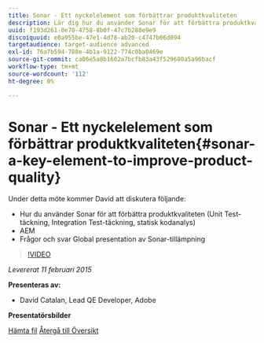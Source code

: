 ```yaml
---
title: Sonar - Ett nyckelelement som förbättrar produktkvaliteten
description: Lär dig hur du använder Sonar för att förbättra produktkvaliteten, inklusive Unit Test-täckning, Integration Test-täckning och statisk kodanalys. Lär dig även om AEM och få en global presentation av Sonar-applikationer.
uuid: f193d261-0e70-4758-8b0f-47c7b288e9e9
discoiquuid: e0a955be-47e1-4d78-ab20-c4747b06d094
targetaudience: target-audience advanced
exl-id: 76a7b594-788e-4b1a-9122-774c0ba0469e
source-git-commit: ca06e5a8b1602a7bcfb83a43f529680a5a96bacf
workflow-type: tm+mt
source-wordcount: '112'
ht-degree: 0%

---
```


# Sonar - Ett nyckelelement som förbättrar produktkvaliteten{#sonar-a-key-element-to-improve-product-quality}

Under detta möte kommer David att diskutera följande:

* Hur du använder Sonar för att förbättra produktkvaliteten (Unit Test-täckning, Integration Test-täckning, statisk kodanalys)
* AEM
* Frågor och svar Global presentation av Sonar-tillämpning

>[!VIDEO](https://video.tv.adobe.com/v/19379/?quality=9)

*Levererat 11 februari 2015*

**Presenteras av:**

* David Catalan, Lead QE Developer, Adobe

**Presentatörsbilder**

[Hämta fil](assets/cq-gems-on-aem-sonarqube-2015-02.pdf)
[Återgå till Översikt](https://helpx.adobe.com/experience-manager/kt/eseminars/gems/aem-index.html)
